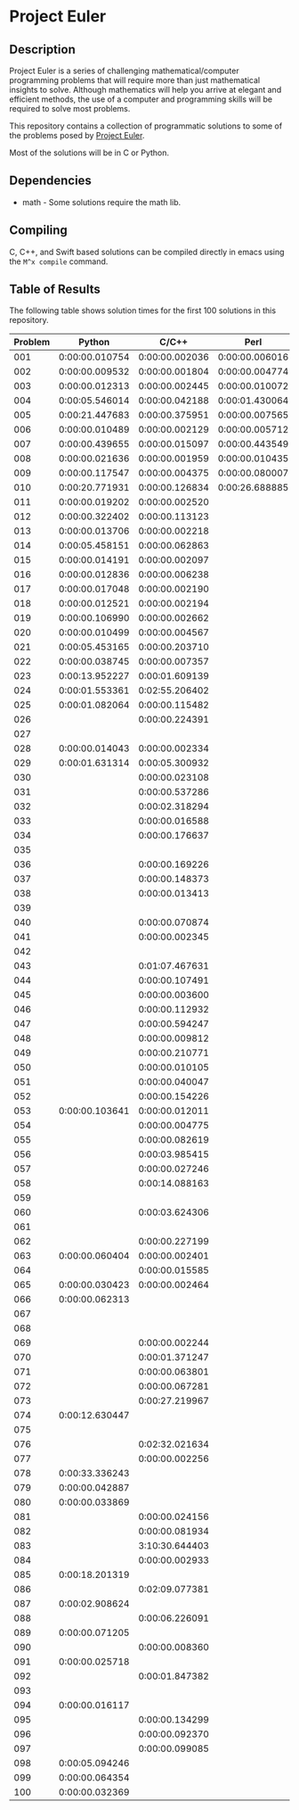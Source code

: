 Project Euler
=============

Description
-----------
Project Euler is a series of challenging mathematical/computer programming problems that will require more than just mathematical insights to solve. Although mathematics will help you arrive at elegant and efficient methods, the use of a computer and programming skills will be required to solve most problems.

This repository contains a collection of programmatic solutions to some of the problems posed by [Project Euler](http://projecteuler.net).

Most of the solutions will be in C or Python.

Dependencies
------------
  * math - Some solutions require the math lib.

Compiling
---------
C, C++, and Swift based solutions can be compiled directly in emacs using the `M^x compile` command.

Table of Results
----------------
The following table shows solution times for the first 100 solutions in this repository.

| Problem        | Python         | C/C++          | Perl           | Lua            | Swift          |
| -------------- | -------------- | -------------- | -------------- | -------------- | -------------- |
| 001            | 0:00:00.010754 | 0:00:00.002036 | 0:00:00.006016 | 0:00:00.003723 | 0:00:00.133608 |
| 002            | 0:00:00.009532 | 0:00:00.001804 | 0:00:00.004774 | 0:00:00.003247 | 0:00:00.131982 |
| 003            | 0:00:00.012313 | 0:00:00.002445 | 0:00:00.010072 | 0:00:00.003808 | 0:00:00.133903 |
| 004            | 0:00:05.546014 | 0:00:00.042188 | 0:00:01.430064 | 0:00:01.490291 | 0:00:00.152357 |
| 005            | 0:00:21.447683 | 0:00:00.375951 | 0:00:00.007565 | 0:00:04.551741 | 0:00:00.924024 |
| 006            | 0:00:00.010489 | 0:00:00.002129 | 0:00:00.005712 | 0:00:00.003426 | 0:00:00.129590 |
| 007            | 0:00:00.439655 | 0:00:00.015097 | 0:00:00.443549 | 0:00:00.105221 | 0:00:00.141290 |
| 008            | 0:00:00.021636 | 0:00:00.001959 | 0:00:00.010435 | 0:00:00.011357 | 0:00:00.450534 |
| 009            | 0:00:00.117547 | 0:00:00.004375 | 0:00:00.080007 | 0:00:00.069276 | 0:00:00.271224 |
| 010            | 0:00:20.771931 | 0:00:00.126834 | 0:00:26.688885 | 0:00:03.894611 | 0:00:01.452045 |
| 011            | 0:00:00.019202 | 0:00:00.002520 |                |                | 0:00:02.629096 |
| 012            | 0:00:00.322402 | 0:00:00.113123 |                |                | 0:00:00.379903 |
| 013            | 0:00:00.013706 | 0:00:00.002218 |                |                | 0:00:03.253711 |
| 014            | 0:00:05.458151 | 0:00:00.062863 |                |                | 0:00:00.299638 |
| 015            | 0:00:00.014191 | 0:00:00.002097 |                |                | 0:00:00.254054 |
| 016            | 0:00:00.012836 | 0:00:00.006238 |                |                | 0:00:00.194111 |
| 017            | 0:00:00.017048 | 0:00:00.002190 |                |                | 0:00:00.148453 |
| 018            | 0:00:00.012521 | 0:00:00.002194 |                |                | 0:00:00.366395 |
| 019            | 0:00:00.106990 | 0:00:00.002662 |                |                | 0:00:00.125433 |
| 020            | 0:00:00.010499 | 0:00:00.004567 |                |                | 0:00:00.376840 |
| 021            | 0:00:05.453165 | 0:00:00.203710 |                |                | 0:00:00.743386 |
| 022            | 0:00:00.038745 | 0:00:00.007357 |                |                |                |
| 023            | 0:00:13.952227 | 0:00:01.609139 |                | 0:00:12.072627 | 0:00:11.432183 |
| 024            | 0:00:01.553361 | 0:02:55.206402 |                |                |                |
| 025            | 0:00:01.082064 | 0:00:00.115482 |                |                | 0:00:02.493379 |
| 026            |                | 0:00:00.224391 |                |                |                |
| 027            |                |                |                |                |                |
| 028            | 0:00:00.014043 | 0:00:00.002334 |                |                | 0:00:00.129987 |
| 029            | 0:00:01.631314 | 0:00:05.300932 |                |                |                |
| 030            |                | 0:00:00.023108 |                |                | 0:00:00.350549 |
| 031            |                | 0:00:00.537286 |                |                |                |
| 032            |                | 0:00:02.318294 |                |                |                |
| 033            |                | 0:00:00.016588 |                |                |                |
| 034            |                | 0:00:00.176637 |                |                |                |
| 035            |                |                |                |                |                |
| 036            |                | 0:00:00.169226 |                |                |                |
| 037            |                | 0:00:00.148373 |                |                |                |
| 038            |                | 0:00:00.013413 |                |                |                |
| 039            |                |                |                |                |                |
| 040            |                | 0:00:00.070874 |                |                |                |
| 041            |                | 0:00:00.002345 |                |                |                |
| 042            |                |                |                |                |                |
| 043            |                | 0:01:07.467631 |                |                |                |
| 044            |                | 0:00:00.107491 |                |                |                |
| 045            |                | 0:00:00.003600 |                |                |                |
| 046            |                | 0:00:00.112932 |                |                |                |
| 047            |                | 0:00:00.594247 |                |                |                |
| 048            |                | 0:00:00.009812 |                |                |                |
| 049            |                | 0:00:00.210771 |                |                |                |
| 050            |                | 0:00:00.010105 |                |                |                |
| 051            |                | 0:00:00.040047 |                |                |                |
| 052            |                | 0:00:00.154226 |                |                |                |
| 053            | 0:00:00.103641 | 0:00:00.012011 |                |                |                |
| 054            |                | 0:00:00.004775 |                |                |                |
| 055            |                | 0:00:00.082619 |                |                |                |
| 056            |                | 0:00:03.985415 |                |                |                |
| 057            |                | 0:00:00.027246 |                |                |                |
| 058            |                | 0:00:14.088163 |                |                |                |
| 059            |                |                |                |                |                |
| 060            |                | 0:00:03.624306 |                |                |                |
| 061            |                |                |                |                |                |
| 062            |                | 0:00:00.227199 |                |                |                |
| 063            | 0:00:00.060404 | 0:00:00.002401 |                |                |                |
| 064            |                | 0:00:00.015585 |                |                |                |
| 065            | 0:00:00.030423 | 0:00:00.002464 |                |                |                |
| 066            | 0:00:00.062313 |                |                |                |                |
| 067            |                |                |                |                |                |
| 068            |                |                |                |                |                |
| 069            |                | 0:00:00.002244 |                |                |                |
| 070            |                | 0:00:01.371247 |                |                |                |
| 071            |                | 0:00:00.063801 |                |                |                |
| 072            |                | 0:00:00.067281 |                |                |                |
| 073            |                | 0:00:27.219967 |                |                |                |
| 074            | 0:00:12.630447 |                |                |                |                |
| 075            |                |                |                |                |                |
| 076            |                | 0:02:32.021634 |                |                |                |
| 077            |                | 0:00:00.002256 |                |                |                |
| 078            | 0:00:33.336243 |                |                |                |                |
| 079            | 0:00:00.042887 |                |                |                |                |
| 080            | 0:00:00.033869 |                |                |                |                |
| 081            |                | 0:00:00.024156 |                |                |                |
| 082            |                | 0:00:00.081934 |                |                |                |
| 083            |                | 3:10:30.644403 |                |                |                |
| 084            |                | 0:00:00.002933 |                |                |                |
| 085            | 0:00:18.201319 |                |                |                |                |
| 086            |                | 0:02:09.077381 |                |                |                |
| 087            | 0:00:02.908624 |                |                |                |                |
| 088            |                | 0:00:06.226091 |                |                |                |
| 089            | 0:00:00.071205 |                |                |                |                |
| 090            |                | 0:00:00.008360 |                |                |                |
| 091            | 0:00:00.025718 |                |                |                |                |
| 092            |                | 0:00:01.847382 |                |                |                |
| 093            |                |                |                |                |                |
| 094            | 0:00:00.016117 |                |                |                |                |
| 095            |                | 0:00:00.134299 |                |                |                |
| 096            |                | 0:00:00.092370 |                |                |                |
| 097            |                | 0:00:00.099085 |                |                |                |
| 098            | 0:00:05.094246 |                |                |                |                |
| 099            | 0:00:00.064354 |                |                |                |                |
| 100            | 0:00:00.032369 |                |                |                |                |
